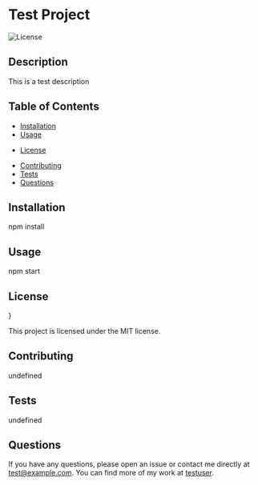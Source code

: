 # Test Project
![License](https://img.shields.io/badge/License-MIT-blue.svg)

## Description
This is a test description

## Table of Contents
- [Installation](#installation)
- [Usage](#usage)

* [License](#license)

- [Contributing](#contributing)
- [Tests](#tests)
- [Questions](#questions)

## Installation
npm install

## Usage
npm start

## License
}

This project is licensed under the MIT license.

## Contributing
undefined

## Tests
undefined

## Questions
If you have any questions, please open an issue or contact me directly at test@example.com. You can find more of my work at [testuser](https://github.com/testuser).
